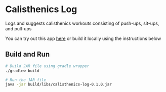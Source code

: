 # Calisthenics Log
Logs and suggests calisthenics workouts consisting of push-ups, sit-ups, and pull-ups

You can try out this app [here](https://calisthenics-log.herokuapp.com/greeting) or build it locally using the instructions below

## Build and Run
```bash
# Build JAR file using gradle wrapper
./gradlew build

# Run the JAR file
java -jar build/libs/calisthenics-log-0.1.0.jar
```
